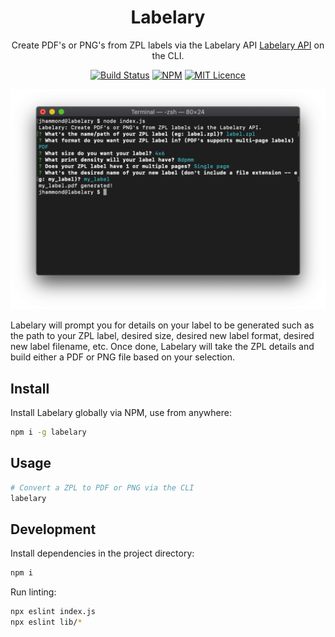 <div align="center">

# Labelary

Create PDF's or PNG's from ZPL labels via the Labelary API [Labelary API](http://labelary.com/service.html) on the CLI.

[![Build Status](https://travis-ci.com/justintime50/labelary.svg?branch=master)](https://travis-ci.com/justintime50/labelary)
[![NPM](https://img.shields.io/npm/v/labelary)](https://www.npmjs.com/package/labelary)
[![MIT Licence](https://badges.frapsoft.com/os/mit/mit.svg?v=103)](https://opensource.org/licenses/mit-license.php)

<img src="assets/showcase.png">

</div>

Labelary will prompt you for details on your label to be generated such as the path to your ZPL label, desired size, desired new label format, desired new label filename, etc. Once done, Labelary will take the ZPL details and build either a PDF or PNG file based on your selection.

## Install

Install Labelary globally via NPM, use from anywhere:

```bash
npm i -g labelary
```

## Usage

```bash
# Convert a ZPL to PDF or PNG via the CLI
labelary
```

## Development

Install dependencies in the project directory:

```bash
npm i
```

Run linting:

```bash
npx eslint index.js
npx eslint lib/*
```
